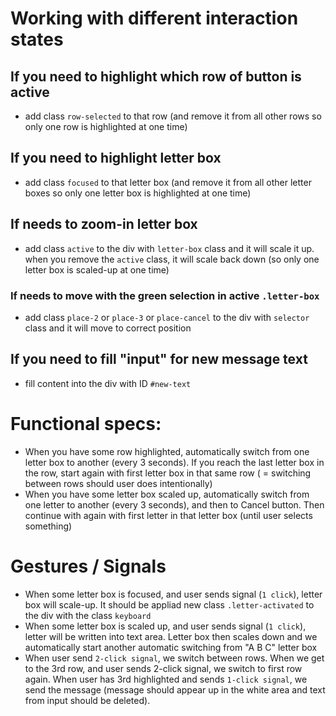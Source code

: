 # Working with different interaction states

## If you need to highlight which row of button is active
- add class `row-selected` to that row (and remove it from all other rows so only one row is highlighted at one time)

## If you need to highlight letter box
- add class `focused` to that letter box (and remove it from all other letter boxes so only one letter box is highlighted at one time)

## If needs to zoom-in letter box
- add class `active` to the div with `letter-box` class and it will scale it up. when you remove the `active` class, it will scale back down (so only one letter box is scaled-up at one time)

### If needs to move with the green selection in active `.letter-box`
- add class `place-2` or `place-3` or `place-cancel` to the div with `selector` class and it will move to correct position

## If you need to fill "input" for new message text
- fill content into the div with ID `#new-text`


# Functional specs:
- When you have some row highlighted, automatically switch from one letter box to another (every 3 seconds). If you reach the last letter box in the row, start again with first letter box in that same row ( = switching between rows should user does intentionally)
- When you have some letter box scaled up, automatically switch from one letter to another (every 3 seconds), and then to Cancel button. Then continue with again with first letter in that letter box (until user selects something)

# Gestures / Signals
- When some letter box is focused, and user sends signal (`1 click`), letter box will scale-up. It should be appliad new class `.letter-activated` to the div with the class `keyboard`
- When some letter box is scaled up, and user sends signal (`1 click`), letter will be written into text area. Letter box then scales down and we automatically start another automatic switching from "A B C" letter box
- When user send `2-click signal`, we switch between rows. When we get to the 3rd row, and user sends 2-click signal, we switch to first row again. When user has 3rd highlighted and sends `1-click signal`, we send the message (message should appear up in the white area and text from input should be deleted).

